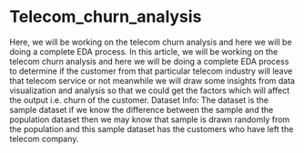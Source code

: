 # Telecom_churn_analysis
Here, we will be working on the telecom churn analysis and here we will be doing a complete EDA process.
In this article, we will be working on the telecom churn analysis and here we will be doing a complete EDA process to determine if the customer from that particular telecom industry will leave that telecom service or not meanwhile we will draw some insights from data visualization and analysis so that we could get the factors which will affect the output i.e. churn of the customer.
Dataset Info: The dataset is the sample dataset if we know the difference between the sample and the population dataset then we may know that sample is drawn randomly from the population and this sample dataset has the customers who have left the telecom company.
